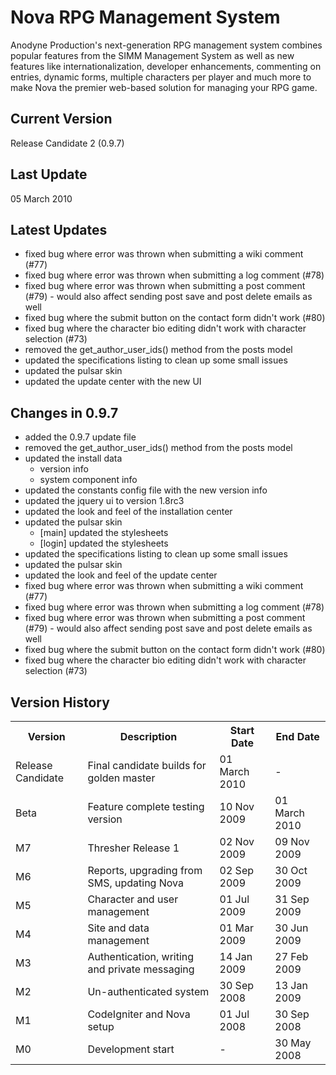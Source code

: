 Nova RPG Management System
==========================
Anodyne Production's next-generation RPG management system combines popular features from the SIMM Management System as well as new features like internationalization, developer enhancements, commenting on entries, dynamic forms, multiple characters per player and much more to make Nova the premier web-based solution for managing your RPG game.

Current Version
---------------
Release Candidate 2 (0.9.7)

Last Update
-----------
05 March 2010

Latest Updates
--------------
* fixed bug where error was thrown when submitting a wiki comment (#77)
* fixed bug where error was thrown when submitting a log comment (#78)
* fixed bug where error was thrown when submitting a post comment (#79) - would also affect sending post save and post delete emails as well
* fixed bug where the submit button on the contact form didn't work (#80)
* fixed bug where the character bio editing didn't work with character selection (#73)
* removed the get\_author\_user\_ids() method from the posts model
* updated the specifications listing to clean up some small issues
* updated the pulsar skin
* updated the update center with the new UI

Changes in 0.9.7
----------------
* added the 0.9.7 update file
* removed the get\_author\_user\_ids() method from the posts model
* updated the install data
    * version info
    * system component info
* updated the constants config file with the new version info
* updated the jquery ui to version 1.8rc3
* updated the look and feel of the installation center
* updated the pulsar skin
    * [main] updated the stylesheets
    * [login] updated the stylesheets
* updated the specifications listing to clean up some small issues
* updated the pulsar skin
* updated the look and feel of the update center
* fixed bug where error was thrown when submitting a wiki comment (#77)
* fixed bug where error was thrown when submitting a log comment (#78)
* fixed bug where error was thrown when submitting a post comment (#79) - would also affect sending post save and post delete emails as well
* fixed bug where the submit button on the contact form didn't work (#80)
* fixed bug where the character bio editing didn't work with character selection (#73)

Version History
---------------
<table>
	<tr>
		<th>Version</th><th>Description</th><th>Start Date</th><th>End Date</th>
	</tr>
	<tr>
		<td>Release Candidate</td><td>Final candidate builds for golden master</td><td>01 March 2010</td><td>-</td>
	</tr>
	<tr>
		<td>Beta</td><td>Feature complete testing version</td><td>10 Nov 2009</td><td>01 March 2010</td>
	</tr>
	<tr>
		<td>M7</td><td>Thresher Release 1</td><td>02 Nov 2009</td><td>09 Nov 2009</td>
	</tr>
	<tr>
		<td>M6</td><td>Reports, upgrading from SMS, updating Nova</td><td>02 Sep 2009</td><td>30 Oct 2009</td>
	</tr>
	<tr>
		<td>M5</td><td>Character and user management</td><td>01 Jul 2009</td><td>31 Sep 2009</td>
	</tr>
	<tr>
		<td>M4</td><td>Site and data management</td><td>01 Mar 2009</td><td>30 Jun 2009</td>
	</tr>
	<tr>
		<td>M3</td><td>Authentication, writing and private messaging</td><td>14 Jan 2009</td><td>27 Feb 2009</td>
	</tr>
	<tr>
		<td>M2</td><td>Un-authenticated system</td><td>30 Sep 2008</td><td>13 Jan 2009</td>
	</tr>
	<tr>
		<td>M1</td><td>CodeIgniter and Nova setup</td><td>01 Jul 2008</td><td>30 Sep 2008</td>
	</tr>
	<tr>
		<td>M0</td><td>Development start</td><td>-</td><td>30 May 2008</td>
	</tr>
</table>